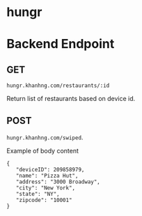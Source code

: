 # hungr

# Backend Endpoint
## GET
`hungr.khanhng.com/restaurants/:id`

Return list of restaurants based on device id.

## POST
`hungr.khanhng.com/swiped`.

Example of body content
```
{
   "deviceID": 209858979,
   "name": "Pizza Hut",
   "address": "3000 Broadway",
   "city": "New York",
   "state": "NY",
   "zipcode": "10001"
}

```
